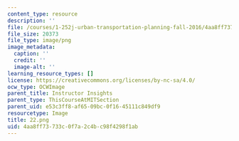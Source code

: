 ```yaml
---
content_type: resource
description: ''
file: /courses/1-252j-urban-transportation-planning-fall-2016/4aa8ff73733c0f7a2c4bc98f4298f1ab_22.png
file_size: 20373
file_type: image/png
image_metadata:
  caption: ''
  credit: ''
  image-alt: ''
learning_resource_types: []
license: https://creativecommons.org/licenses/by-nc-sa/4.0/
ocw_type: OCWImage
parent_title: Instructor Insights
parent_type: ThisCourseAtMITSection
parent_uid: e53c3ff8-af65-09bc-0f16-45111c849df9
resourcetype: Image
title: 22.png
uid: 4aa8ff73-733c-0f7a-2c4b-c98f4298f1ab
---
```

